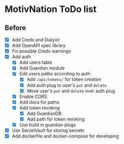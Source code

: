 # MotivNation ToDo list
## Before
- [x] Add Credo and Dialyxir
- [x] Add OpenAPI spec library
- [x] Fix possible Credo warnings
- [x] Add auth
    - [x] Add users table
    - [x] Add Guardian module
    - [x] Edit users paths according to auth
        - [x] Add `/api/tokens/` for token creation
        - [x] Add auth plug to user's `put` and `delete`
        - [x] Move user's `put` and `delete` over auth plug
    - [x] Enable CORS
    - [x] Add docs for paths
    - [x] Add token revoking
        - [x] Add GuardianDB
        - [x] Add path for token revoking
    - [x] Use build in guardian plugs
- [x] Use SecretVault for storing secrets
- [x] Add dockerfile and docker-compose for developing
